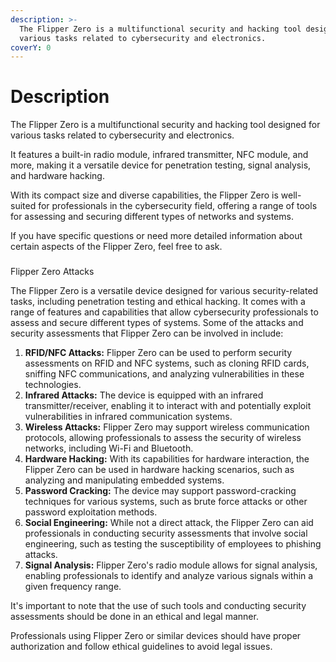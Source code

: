 ```yaml
---
description: >-
  The Flipper Zero is a multifunctional security and hacking tool designed for
  various tasks related to cybersecurity and electronics.
coverY: 0
---
```


# Description

The Flipper Zero is a multifunctional security and hacking tool designed for various tasks related to cybersecurity and electronics.&#x20;

It features a built-in radio module, infrared transmitter, NFC module, and more, making it a versatile device for penetration testing, signal analysis, and hardware hacking.&#x20;

With its compact size and diverse capabilities, the Flipper Zero is well-suited for professionals in the cybersecurity field, offering a range of tools for assessing and securing different types of networks and systems.&#x20;

If you have specific questions or need more detailed information about certain aspects of the Flipper Zero, feel free to ask.

###

Flipper Zero  Attacks

The Flipper Zero is a versatile device designed for various security-related tasks, including penetration testing and ethical hacking. It comes with a range of features and capabilities that allow cybersecurity professionals to assess and secure different types of systems. Some of the attacks and security assessments that Flipper Zero can be involved in include:

1. **RFID/NFC Attacks:** Flipper Zero can be used to perform security assessments on RFID and NFC systems, such as cloning RFID cards, sniffing NFC communications, and analyzing vulnerabilities in these technologies.
2. **Infrared Attacks:** The device is equipped with an infrared transmitter/receiver, enabling it to interact with and potentially exploit vulnerabilities in infrared communication systems.
3. **Wireless Attacks:** Flipper Zero may support wireless communication protocols, allowing professionals to assess the security of wireless networks, including Wi-Fi and Bluetooth.
4. **Hardware Hacking:** With its capabilities for hardware interaction, the Flipper Zero can be used in hardware hacking scenarios, such as analyzing and manipulating embedded systems.
5. **Password Cracking:** The device may support password-cracking techniques for various systems, such as brute force attacks or other password exploitation methods.
6. **Social Engineering:** While not a direct attack, the Flipper Zero can aid professionals in conducting security assessments that involve social engineering, such as testing the susceptibility of employees to phishing attacks.
7. **Signal Analysis:** Flipper Zero's radio module allows for signal analysis, enabling professionals to identify and analyze various signals within a given frequency range.

It's important to note that the use of such tools and conducting security assessments should be done in an ethical and legal manner.&#x20;

Professionals using Flipper Zero or similar devices should have proper authorization and follow ethical guidelines to avoid legal issues.
